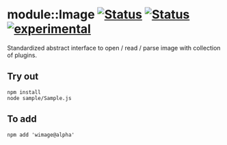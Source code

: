 
# module::Image [![Status](https://img.shields.io/circleci/build/github/Wandalen/wImage?label=Test&logo=Test)](https://circleci.com/gh/Wandalen/wImage) [![Status](https://github.com/Wandalen/wImage/workflows/Test/badge.svg)](https://github.com/Wandalen/wImage/actions?query=workflow%3ATest) [![experimental](https://img.shields.io/badge/stability-experimental-orange.svg)](https://github.com/emersion/stability-badges#experimental)

Standardized abstract interface to open / read / parse image with collection of plugins.

## Try out
```
npm install
node sample/Sample.js
```

## To add
```
npm add 'wimage@alpha'
```
